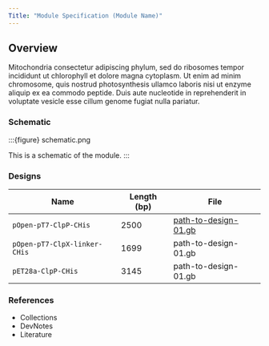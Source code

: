 ```yaml
---
Title: "Module Specification (Module Name)"
---
```


## Overview

Mitochondria consectetur adipiscing phylum, sed do ribosomes tempor incididunt ut chlorophyll et dolore magna cytoplasm. Ut enim ad minim chromosome, quis nostrud photosynthesis ullamco laboris nisi ut enzyme aliquip ex ea commodo peptide. Duis aute nucleotide in reprehenderit in voluptate vesicle esse cillum genome fugiat nulla pariatur.

### Schematic

:::{figure} schematic.png

This is a schematic of the module.
:::

### Designs

| **Name** | **Length (bp)** | **File** |
| --- | --- | --- |
| `pOpen-pT7-ClpP-CHis` | 2500 | [path-to-design-01.gb](https://github.com/bnext-bio/nucleus/blob/main/components/modules/detector/lacI.gb#L56-L66) |
| `pOpen-pT7-ClpX-linker-CHis` | 1699 | path-to-design-01.gb |
| `pET28a-ClpP-CHis` | 3145 | path-to-design-01.gb |

### References

- Collections
- DevNotes
- Literature
